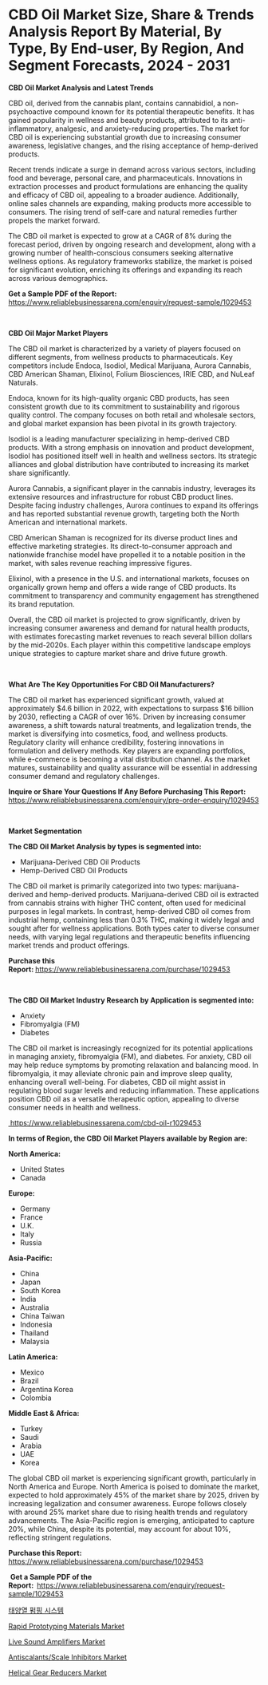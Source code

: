 <p><h1>CBD Oil Market Size, Share & Trends Analysis Report By Material, By Type, By End-user, By Region, And Segment Forecasts, 2024 - 2031</h1></p><p><strong>CBD Oil Market Analysis and Latest Trends</strong></p>
<p><p>CBD oil, derived from the cannabis plant, contains cannabidiol, a non-psychoactive compound known for its potential therapeutic benefits. It has gained popularity in wellness and beauty products, attributed to its anti-inflammatory, analgesic, and anxiety-reducing properties. The market for CBD oil is experiencing substantial growth due to increasing consumer awareness, legislative changes, and the rising acceptance of hemp-derived products.</p><p>Recent trends indicate a surge in demand across various sectors, including food and beverage, personal care, and pharmaceuticals. Innovations in extraction processes and product formulations are enhancing the quality and efficacy of CBD oil, appealing to a broader audience. Additionally, online sales channels are expanding, making products more accessible to consumers. The rising trend of self-care and natural remedies further propels the market forward.</p><p>The CBD oil market is expected to grow at a CAGR of 8% during the forecast period, driven by ongoing research and development, along with a growing number of health-conscious consumers seeking alternative wellness options. As regulatory frameworks stabilize, the market is poised for significant evolution, enriching its offerings and expanding its reach across various demographics.</p></p>
<p><strong>Get a Sample PDF of the Report:&nbsp;</strong> <a href="https://www.reliablebusinessarena.com/enquiry/request-sample/1029453">https://www.reliablebusinessarena.com/enquiry/request-sample/1029453</a></p>
<p>&nbsp;</p>
<p><strong>CBD Oil Major Market Players</strong></p>
<p><p>The CBD oil market is characterized by a variety of players focused on different segments, from wellness products to pharmaceuticals. Key competitors include Endoca, Isodiol, Medical Marijuana, Aurora Cannabis, CBD American Shaman, Elixinol, Folium Biosciences, IRIE CBD, and NuLeaf Naturals.</p><p>Endoca, known for its high-quality organic CBD products, has seen consistent growth due to its commitment to sustainability and rigorous quality control. The company focuses on both retail and wholesale sectors, and global market expansion has been pivotal in its growth trajectory.</p><p>Isodiol is a leading manufacturer specializing in hemp-derived CBD products. With a strong emphasis on innovation and product development, Isodiol has positioned itself well in health and wellness sectors. Its strategic alliances and global distribution have contributed to increasing its market share significantly.</p><p>Aurora Cannabis, a significant player in the cannabis industry, leverages its extensive resources and infrastructure for robust CBD product lines. Despite facing industry challenges, Aurora continues to expand its offerings and has reported substantial revenue growth, targeting both the North American and international markets.</p><p>CBD American Shaman is recognized for its diverse product lines and effective marketing strategies. Its direct-to-consumer approach and nationwide franchise model have propelled it to a notable position in the market, with sales revenue reaching impressive figures.</p><p>Elixinol, with a presence in the U.S. and international markets, focuses on organically grown hemp and offers a wide range of CBD products. Its commitment to transparency and community engagement has strengthened its brand reputation.</p><p>Overall, the CBD oil market is projected to grow significantly, driven by increasing consumer awareness and demand for natural health products, with estimates forecasting market revenues to reach several billion dollars by the mid-2020s. Each player within this competitive landscape employs unique strategies to capture market share and drive future growth.</p></p>
<p>&nbsp;</p>
<p><strong>What Are The Key Opportunities For CBD Oil Manufacturers?</strong></p>
<p><p>The CBD oil market has experienced significant growth, valued at approximately $4.6 billion in 2022, with expectations to surpass $16 billion by 2030, reflecting a CAGR of over 16%. Driven by increasing consumer awareness, a shift towards natural treatments, and legalization trends, the market is diversifying into cosmetics, food, and wellness products. Regulatory clarity will enhance credibility, fostering innovations in formulation and delivery methods. Key players are expanding portfolios, while e-commerce is becoming a vital distribution channel. As the market matures, sustainability and quality assurance will be essential in addressing consumer demand and regulatory challenges.</p></p>
<p><strong>Inquire or Share Your Questions If Any Before Purchasing This Report:</strong> <a href="https://www.reliablebusinessarena.com/enquiry/pre-order-enquiry/1029453">https://www.reliablebusinessarena.com/enquiry/pre-order-enquiry/1029453</a></p>
<p>&nbsp;</p>
<p><strong>Market Segmentation</strong></p>
<p><strong>The CBD Oil Market Analysis by types is segmented into:</strong></p>
<p><ul><li>Marijuana-Derived CBD Oil Products</li><li>Hemp-Derived CBD Oil Products</li></ul></p>
<p><p>The CBD oil market is primarily categorized into two types: marijuana-derived and hemp-derived products. Marijuana-derived CBD oil is extracted from cannabis strains with higher THC content, often used for medicinal purposes in legal markets. In contrast, hemp-derived CBD oil comes from industrial hemp, containing less than 0.3% THC, making it widely legal and sought after for wellness applications. Both types cater to diverse consumer needs, with varying legal regulations and therapeutic benefits influencing market trends and product offerings.</p></p>
<p><strong>Purchase this Report:&nbsp;</strong><a href="https://www.reliablebusinessarena.com/purchase/1029453">https://www.reliablebusinessarena.com/purchase/1029453</a></p>
<p>&nbsp;</p>
<p><strong>The CBD Oil Market Industry Research by Application is segmented into:</strong></p>
<p><ul><li>Anxiety</li><li>Fibromyalgia (FM)</li><li>Diabetes</li></ul></p>
<p><p>The CBD oil market is increasingly recognized for its potential applications in managing anxiety, fibromyalgia (FM), and diabetes. For anxiety, CBD oil may help reduce symptoms by promoting relaxation and balancing mood. In fibromyalgia, it may alleviate chronic pain and improve sleep quality, enhancing overall well-being. For diabetes, CBD oil might assist in regulating blood sugar levels and reducing inflammation. These applications position CBD oil as a versatile therapeutic option, appealing to diverse consumer needs in health and wellness.</p></p>
<p><a href="https://www.reliablebusinessarena.com/cbd-oil-r1029453">&nbsp;https://www.reliablebusinessarena.com/cbd-oil-r1029453</a></p>
<p><strong>In terms of Region, the CBD Oil Market Players available by Region are:</strong></p>
<p>
    <p> <strong> North America: </strong>
        <ul>
            <li>United States</li>
            <li>Canada</li>
        </ul>
        </p> 
    <p> <strong> Europe: </strong>
        <ul>
            <li>Germany</li>
            <li>France</li>
            <li>U.K.</li>
            <li>Italy</li>
            <li>Russia</li>
        </ul>
        </p> 
    <p> <strong> Asia-Pacific: </strong>
        <ul>
            <li>China</li>
            <li>Japan</li>
            <li>South Korea</li>
            <li>India</li>
            <li>Australia</li>
            <li>China Taiwan</li>
            <li>Indonesia</li>
            <li>Thailand</li>
            <li>Malaysia</li>
        </ul>
        </p> 
    <p> <strong> Latin America: </strong>
        <ul>
            <li>Mexico</li>
            <li>Brazil</li>
            <li>Argentina Korea</li>
            <li>Colombia</li>
        </ul>
        </p> 
    <p> <strong> Middle East & Africa: </strong>
        <ul>
            <li>Turkey</li>
            <li>Saudi</li>
            <li>Arabia</li>
            <li>UAE</li>
            <li>Korea</li>
        </ul>
    </p>
    </p>
<p><p>The global CBD oil market is experiencing significant growth, particularly in North America and Europe. North America is poised to dominate the market, expected to hold approximately 45% of the market share by 2025, driven by increasing legalization and consumer awareness. Europe follows closely with around 25% market share due to rising health trends and regulatory advancements. The Asia-Pacific region is emerging, anticipated to capture 20%, while China, despite its potential, may account for about 10%, reflecting stringent regulations.</p></p>
<p><strong>Purchase this Report: </strong><a href="https://www.reliablebusinessarena.com/purchase/1029453">https://www.reliablebusinessarena.com/purchase/1029453</a></p>
<p>&nbsp;<strong>Get a Sample PDF of the Report:&nbsp;&nbsp;</strong><a href="https://www.reliablebusinessarena.com/enquiry/request-sample/1029453">https://www.reliablebusinessarena.com/enquiry/request-sample/1029453</a></p>
<p><strong></strong></p>
<p><p><a href="https://medium.com/@eunicevaughan35/solar-water-pumping-system-market-%EC%9D%98-%EA%B8%80%EB%A1%9C%EB%B2%8C-%EC%8B%9C%EC%9E%A5-%EA%B0%9C%EC%9A%94%EB%8A%94-%EC%A0%84-%EC%84%B8%EA%B3%84-%EB%B0%8F-%EC%A3%BC%EC%9A%94-%EC%8B%9C%EC%9E%A5%EC%9D%98-%EC%82%B0%EC%97%85%EC%97%90-%EC%98%81%ED%96%A5%EC%9D%84-%EB%AF%B8%EC%B9%98%EB%8A%94-%EC%A3%BC%EC%9A%94-%ED%8A%B8%EB%A0%8C%EB%93%9C%EC%97%90-%EB%8C%80%ED%95%9C-%EB%8F%85%ED%8A%B9%ED%95%9C-%EA%B4%80%EC%A0%90%EC%9D%84-%EC%A0%9C%EA%B3%B5%ED%95%A9%EB%8B%88%EB%8B%A4-93668e39927f">태양열 펌핑 시스템</a></p><p><a href="https://issuu.com/reportprime-2/docs/rapid-prototyping-materials-market-_d8d6f51db452f3">Rapid Prototyping Materials Market</a></p><p><a href="https://www.linkedin.com/pulse/future-ready-strategic-insights-global-live-sound-amplifiers-pb3ef?trackingId=HiZJaEv8TFK0Ig0sewTPMQ%3D%3D">Live Sound Amplifiers Market</a></p><p><a href="https://issuu.com/reportprime-2/docs/antiscalantsscale-inhibitors-market_8daff783b4e3ca">Antiscalants/Scale Inhibitors Market</a></p><p><a href="https://medium.com/@menrave8_9782/the-helical-gear-reducers-market-is-anticipated-to-experience-significant-growth-with-a-e73047b13470">Helical Gear Reducers Market</a></p></p>
